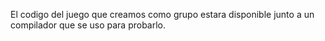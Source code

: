 El codigo del juego que creamos como grupo estara disponible junto a un compilador que se uso para probarlo.
